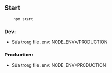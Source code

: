 ## Start
```
    npm start
```

### Dev: 
- Sửa trong file .env: NODE_ENV=/PRODUCTION

### Production: 

- Sửa trong file .env: NODE_ENV=PRODUCTION
